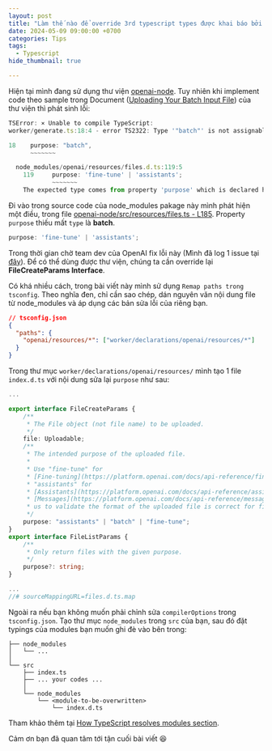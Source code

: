 ```yaml
---
layout: post
title: "Làm thế nào để override 3rd typescript types được khai báo bởi install package trong node modules"
date: 2024-05-09 09:00:00 +0700
categories: Tips
tags:
  - Typescript
hide_thumbnail: true

---
```


Hiện tại mình đang sử dụng thư viện [openai-node](https://github.com/openai/openai-node). Tuy nhiên khi implement code theo sample trong Document ([Uploading Your Batch Input File](https://platform.openai.com/docs/guides/batch/2-uploading-your-batch-input-file)) của thư viện thì phát sinh lỗi:

```javascript
TSError: ⨯ Unable to compile TypeScript:
worker/generate.ts:18:4 - error TS2322: Type '"batch"' is not assignable to type '"fine-tune" | "assistants"'.

18    purpose: "batch",
      ~~~~~~~

  node_modules/openai/resources/files.d.ts:119:5
    119     purpose: 'fine-tune' | 'assistants';
            ~~~~~~~
    The expected type comes from property 'purpose' which is declared here on type 'FileCreateParams'
```

Đi vào trong source code của node_modules pakage này mình phát hiện một điều, trong file [openai-node/src/resources/files.ts - L185](https://github.com/openai/openai-node/blob/7196ac9310d58d057fb2a575e60c1718bf6341a2/src/resources/files.ts#L185). Property `purpose` thiếu mất `type` là **batch**.

```javascript
purpose: 'fine-tune' | 'assistants';
```

Trong thời gian chờ team dev của OpenAI fix lỗi này (Mình đã log 1 issue tại [đây](https://github.com/openai/openai-node/issues/830)). Để có thể dùng được thư viện, chúng ta cần override lại **FileCreateParams Interface**.

Có khá nhiều cách, trong bài viết này mình sử dụng `Remap paths trong tsconfig`. Theo nghĩa đen, chỉ cần sao chép, dán nguyên văn nội dung file từ node_modules và áp dụng các bản sửa lỗi của riêng bạn.


```json
// tsconfig.json
{
  "paths": {
    "openai/resources/*": ["worker/declarations/openai/resources/*"]
  }
}
```

Trong thư mục `worker/declarations/openai/resources/` mình tạo 1 file `index.d.ts` với nội dung sửa lại `purpose` như sau:

```typescript
...

export interface FileCreateParams {
	/**
	 * The File object (not file name) to be uploaded.
	 */
	file: Uploadable;
	/**
	 * The intended purpose of the uploaded file.
	 *
	 * Use "fine-tune" for
	 * [Fine-tuning](https://platform.openai.com/docs/api-reference/fine-tuning) and
	 * "assistants" for
	 * [Assistants](https://platform.openai.com/docs/api-reference/assistants) and
	 * [Messages](https://platform.openai.com/docs/api-reference/messages). This allows
	 * us to validate the format of the uploaded file is correct for fine-tuning.
	 */
	purpose: "assistants" | "batch" | "fine-tune";
}
export interface FileListParams {
	/**
	 * Only return files with the given purpose.
	 */
	purpose?: string;
}

...
//# sourceMappingURL=files.d.ts.map

```

Ngoài ra nếu bạn không muốn phải chỉnh sửa `compilerOptions` trong `tsconfig.json`. Tạo thư mục `node_modules` trong `src` của bạn, sau đó đặt typings của modules bạn muốn ghi đè vào bên trong:


```
├── node_modules
│   └── ...
│
└── src
    ├── index.ts
    ├── ... your codes ...
    │
    └── node_modules
        └── <module-to-be-overwritten>
            └── index.d.ts
```

Tham khảo thêm tại [How TypeScript resolves modules section](https://www.typescriptlang.org/docs/handbook/module-resolution.html).

Cảm ơn bạn đã quan tâm tới tận cuối bài viết 😆
